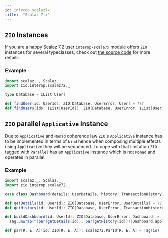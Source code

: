```yaml
---
id: interop_scalaz7x
title:  "Scalaz 7.x"
---
```


## `ZIO` Instances

If you are a happy Scalaz 7.2 user `interop-scala7x` module offers `ZIO` instances for several typeclasses, check out [the source code](https://github.com/scalaz/scalaz-zio/interop-scalaz7x/jvm/src/main/scala/scalaz/zio/interop/scalaz72.scala) for more details.

### Example

```scala
import scalaz._, Scalaz._
import zio.interop.scalaz72._

type Database = IList[User]

def findUser(id: UserId): ZIO[Database, UserError, User] = ???
def findUsers(ids: IList[UserId]): ZIO[Database, UserError, IList[User]] = ids.traverse(findUser(_))
```

## `ZIO` parallel `Applicative` instance

Due to `Applicative` and `Monad` coherence law `ZIO`'s `Applicative` instance has to be implemented in terms of `bind` hence when composing multiple effects using `Applicative` they will be sequenced. To cope with that limitation `ZIO` tagged with `Parallel` has an `Applicative` instance which is not `Monad` and operates in parallel.

### Example

```scala
import scalaz._, Scalaz._
import zio.interop.scalaz72._

case class Dashboard(details: UserDetails, history: TransactionHistory)

def getDetails(id: UserId): ZIO[Database, UserError, UserDetails] = ???
def getHistory(id: UserId): ZIO[Database, UserError, TransactionHistory] = ???

def buildDashboard(id: UserId): ZIO[Database, UserError, Dashboard] =
  Tag.unwrap(^(par(getDetails(id)), par(getHistory(id)))(Dashboard.apply))

def par[R, E, A](io: ZIO[R, E, A]): scalaz72.ParIO[R, E, A] = Tag(io)
```
